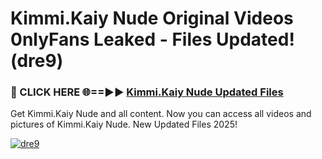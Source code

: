 # Kimmi.Kaiy Nude Original Videos 0nlyFans Leaked - Files Updated! (dre9)

<h3>🔴 CLICK HERE 🌐==►► <a href="https://tinyurl.com/52m3yx9h" rel="nofollow">Kimmi.Kaiy Nude Updated Files</a></h3>

Get Kimmi.Kaiy Nude and all content. Now you can access all videos and pictures of Kimmi.Kaiy Nude. New Updated Files 2025!

[![dre9](https://i.imgur.com/TnHtlc8.gif)](https://tinyurl.com/52m3yx9h)
